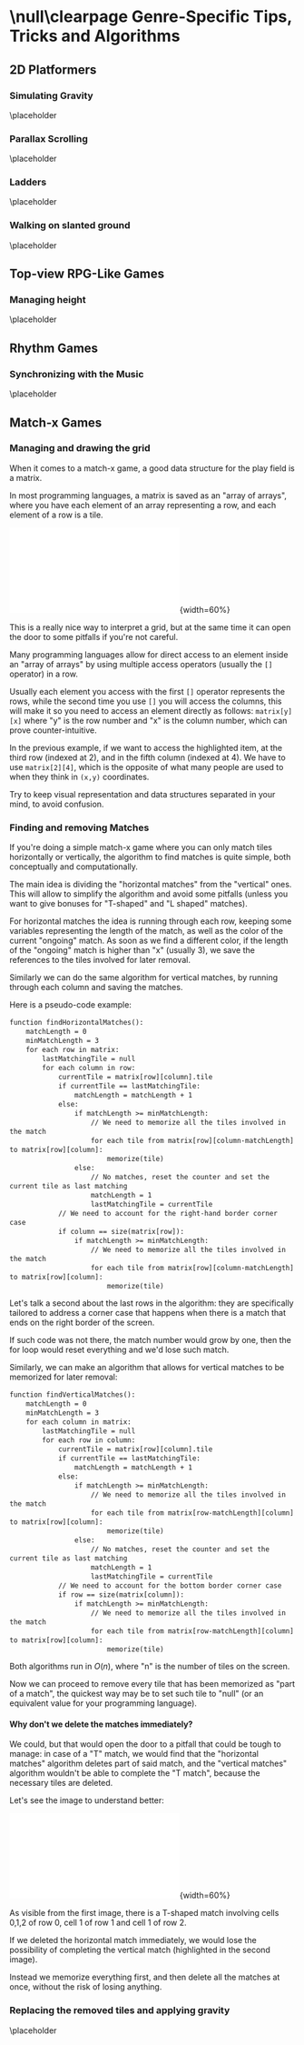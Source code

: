 \null\clearpage
Genre-Specific Tips, Tricks and Algorithms
==========================================

2D Platformers
---------------

### Simulating Gravity

\placeholder

<!-- TODO: Just add a constant acceleration down -->

### Parallax Scrolling

\placeholder

<!-- TODO: talk about image "loop points", how big the image should be (at least 2x the screen size in the scrolling direction) and how to loop and make a seemingly infinite background-->

### Ladders

\placeholder

<!-- TODO: How to allow the player to use ladders -->

### Walking on slanted ground

\placeholder

<!-- TODO: How to walk on slanted ground -->

Top-view RPG-Like Games
-----------------------

### Managing height

\placeholder

<!-- TODO: How to manage the different "heights" in the game -->

Rhythm Games
------------

### Synchronizing with the Music

\placeholder

<!-- TODO: Basic Beat detection or how to somehow sync music and gameplay -->

Match-x Games
--------------

### Managing and drawing the grid

When it comes to a match-x game, a good data structure for the play field is a matrix.

In most programming languages, a matrix is saved as an "array of arrays", where you have each element of an array representing a row, and each element of a row is a tile.

![Example of a matrix, saved as "array of arrays"](./images/specific_genre/array_arrays.pdf){width=60%}

This is a really nice way to interpret a grid, but at the same time it can open the door to some pitfalls if you're not careful.

Many programming languages allow for direct access to an element inside an "array of arrays" by using multiple access operators (usually the `[]` operator) in a row.

Usually each element you access with the first `[]` operator represents the rows, while the second time you use `[]` you will access the columns, this will make it so you need to access an element directly as follows: `matrix[y][x]` where "y" is the row number and "x" is the column number, which can prove counter-intuitive.

In the previous example, if we want to access the highlighted item, at the third row (indexed at 2), and in the fifth column (indexed at 4). We have to use `matrix[2][4]`, which is the opposite of what many people are used to when they think in `(x,y)` coordinates.

Try to keep visual representation and data structures separated in your mind, to avoid confusion.

### Finding and removing Matches

If you're doing a simple match-x game where you can only match tiles horizontally or vertically, the algorithm to find matches is quite simple, both conceptually and computationally.

The main idea is dividing the "horizontal matches" from the "vertical" ones. This will allow to simplify the algorithm and avoid some pitfalls (unless you want to give bonuses for "T-shaped" and "L shaped" matches).

For horizontal matches the idea is running through each row, keeping some variables representing the length of the match, as well as the color of the current "ongoing" match. As soon as we find a different color, if the length of the "ongoing" match is higher than "x" (usually 3), we save the references to the tiles involved for later removal.

Similarly we can do the same algorithm for vertical matches, by running through each column and saving the matches.

Here is a pseudo-code example:

~~~~
function findHorizontalMatches():
    matchLength = 0
    minMatchLength = 3
    for each row in matrix:
        lastMatchingTile = null
        for each column in row:
            currentTile = matrix[row][column].tile
            if currentTile == lastMatchingTile:
                matchLength = matchLength + 1
            else:
                if matchLength >= minMatchLength:
                    // We need to memorize all the tiles involved in the match
                    for each tile from matrix[row][column-matchLength] to matrix[row][column]:
                        memorize(tile)
                else:
                    // No matches, reset the counter and set the current tile as last matching
                    matchLength = 1
                    lastMatchingTile = currentTile
            // We need to account for the right-hand border corner case
            if column == size(matrix[row]):
                if matchLength >= minMatchLength:
                    // We need to memorize all the tiles involved in the match
                    for each tile from matrix[row][column-matchLength] to matrix[row][column]:
                        memorize(tile)
~~~~

Let's talk a second about the last rows in the algorithm: they are specifically tailored to address a corner case that happens when there is a match that ends on the right border of the screen.

If such code was not there, the match number would grow by one, then the for loop would reset everything and we'd lose such match.

Similarly, we can make an algorithm that allows for vertical matches to be memorized for later removal:

~~~~
function findVerticalMatches():
    matchLength = 0
    minMatchLength = 3
    for each column in matrix:
        lastMatchingTile = null
        for each row in column:
            currentTile = matrix[row][column].tile
            if currentTile == lastMatchingTile:
                matchLength = matchLength + 1
            else:
                if matchLength >= minMatchLength:
                    // We need to memorize all the tiles involved in the match
                    for each tile from matrix[row-matchLength][column] to matrix[row][column]:
                        memorize(tile)
                else:
                    // No matches, reset the counter and set the current tile as last matching
                    matchLength = 1
                    lastMatchingTile = currentTile
            // We need to account for the bottom border corner case
            if row == size(matrix[column]):
                if matchLength >= minMatchLength:
                    // We need to memorize all the tiles involved in the match
                    for each tile from matrix[row-matchLength][column] to matrix[row][column]:
                        memorize(tile)
~~~~

Both algorithms run in $O(n)$, where "n" is the number of tiles on the screen.

Now we can proceed to remove every tile that has been memorized as "part of a match", the quickest way may be to set such tile to "null" (or an equivalent value for your programming language).

#### Why don't we delete the matches immediately?

We could, but that would open the door to a pitfall that could be tough to manage: in case of a "T" match, we would find that the "horizontal matches" algorithm deletes part of said match, and the "vertical matches" algorithm wouldn't be able to complete the "T match", because the necessary tiles are deleted.

Let's see the image to understand better:

![What happens when deleting a match immediately](./images/specific_genre/immediate_deletion.pdf){width=60%}

As visible from the first image, there is a T-shaped match involving cells 0,1,2 of row 0, cell 1 of row 1 and cell 1 of row 2.

If we deleted the horizontal match immediately, we would lose the possibility of completing the vertical match (highlighted in the second image).

Instead we memorize everything first, and then delete all the matches at once, without the risk of losing anything.

### Replacing the removed tiles and applying gravity

\placeholder

<!-- TODO: Make the tiles fall by instantly setting the tile IDs in the matrix but tween the graphics -->
